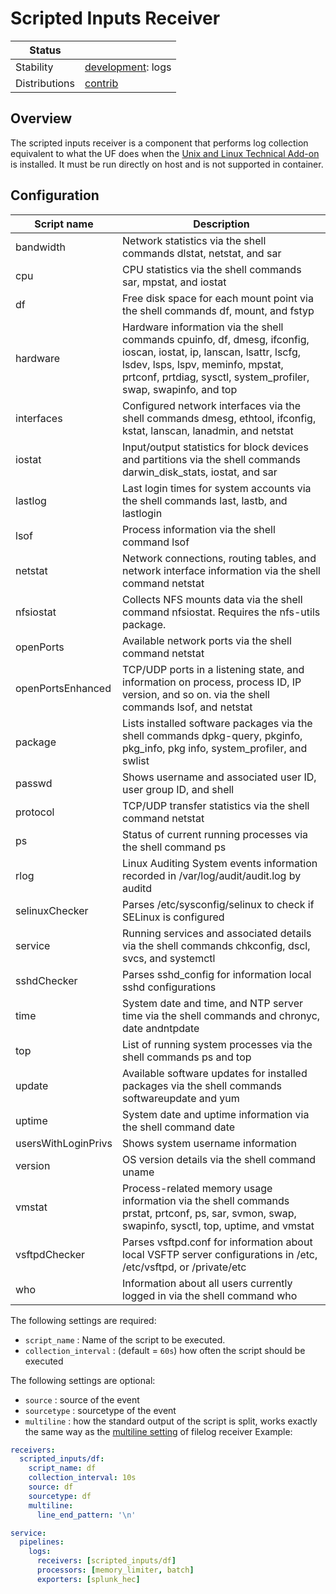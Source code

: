 # Scripted Inputs Receiver

<!-- status autogenerated section -->
| Status        |                       |
| ------------- |-----------------------|
| Stability     | [development]: logs   |
| Distributions | [contrib]             |

[development]: https://github.com/open-telemetry/opentelemetry-collector#development
[contrib]: https://github.com/open-telemetry/opentelemetry-collector-releases/tree/main/distributions/otelcol-contrib
<!-- end autogenerated section -->

## Overview
The scripted inputs receiver is a component that performs log collection equivalent to what the UF does when the
[Unix and Linux Technical Add-on](https://docs.splunk.com/Documentation/AddOns/released/UnixLinux/About) is installed.
It must be run directly on host and is not supported in container.


## Configuration

| Script name          | Description                                                                                                                                                                                                                 |
|----------------------|-----------------------------------------------------------------------------------------------------------------------------------------------------------------------------------------------------------------------------|
| bandwidth	        | Network statistics via the shell commands dlstat, netstat, and sar                                                                                                                                                          |
| cpu	                | CPU statistics via the shell commands sar, mpstat, and iostat                                                                                                                                                               |
| df	                | Free disk space for each mount point via the shell commands df, mount, and fstyp                                                                                                                                            |
| hardware	            | Hardware information via the shell commands cpuinfo, df, dmesg, ifconfig, ioscan, iostat, ip, lanscan, lsattr, lscfg, lsdev, lsps, lspv, meminfo, mpstat, prtconf, prtdiag, sysctl, system_profiler, swap, swapinfo, and top|
| interfaces	        | Configured network interfaces via the shell commands dmesg, ethtool, ifconfig, kstat, lanscan, lanadmin, and netstat                                                                                                        |
| iostat	            | Input/output statistics for block devices and partitions via the shell commands darwin_disk_stats, iostat, and sar                                                                                                          |
| lastlog	            | Last login times for system accounts via the shell commands last, lastb, and lastlogin                                                                                                                                      |
| lsof	                | Process information via the shell command lsof                                                                                                                                                                              |
| netstat	            | Network connections, routing tables, and network interface information via the shell command netstat                                                                                                                        |
| nfsiostat            | 	Collects NFS mounts data via the shell command nfsiostat. Requires the nfs-utils package.                                                                                                                                 |
| openPorts            | 	Available network ports via the shell command netstat                                                                                                                                                                     |
| openPortsEnhanced    | 	TCP/UDP ports in a listening state, and information on process, process ID, IP version, and so on. via the shell commands lsof, and netstat                                                                               |
| package	            | Lists installed software packages via the shell commands dpkg-query, pkginfo, pkg_info, pkg info, system_profiler, and swlist                                                                                               |
| passwd	            | Shows username and associated user ID, user group ID, and shell                                                                                                                                                             |
| protocol             | 	TCP/UDP transfer statistics via the shell command netstat                                                                                                                                                                 |
| ps	                | Status of current running processes via the shell command ps                                                                                                                                                                |
| rlog	                | Linux Auditing System events information recorded in /var/log/audit/audit.log by auditd                                                                                                                                     |
| selinuxChecker       | 	Parses /etc/sysconfig/selinux to check if SELinux is configured                                                                                                                                                           |
| service	            | Running services and associated details via the shell commands chkconfig, dscl, svcs, and systemctl                                                                                                                         |
| sshdChecker	        | Parses sshd_config for information local sshd configurations                                                                                                                                                                |
| time	                | System date and time, and NTP server time via the shell commands and chronyc, date andntpdate                                                                                                                               |
| top	                | List of running system processes via the shell commands ps and top                                                                                                                                                          |
| update               | 	Available software updates for installed packages via the shell commands softwareupdate and yum                                                                                                                           |
| uptime               | 	System date and uptime information via the shell command date                                                                                                                                                             |
| usersWithLoginPrivs  | 	Shows system username information                                                                                                                                                                                         |
| version	            | OS version details via the shell command uname                                                                                                                                                                              |
| vmstat	            | Process-related memory usage information via the shell commands prstat, prtconf, ps, sar, svmon, swap, swapinfo, sysctl, top, uptime, and vmstat                                                                            |
| vsftpdChecker        | 	Parses vsftpd.conf for information about local VSFTP server configurations in /etc, /etc/vsftpd, or /private/etc                                                                                                          |
| who	                | Information about all users currently logged in via the shell command who                                                                                                                                                   |

The following settings are required:

- `script_name` : Name of the script to be executed.
- `collection_interval` : (default = `60s`) how often the script should be executed


The following settings are optional:

- `source` : source of the event
- `sourcetype` : sourcetype of the event
- `multiline` : how the standard output of the script is split, works exactly the same way as the [multiline setting](https://github.com/open-telemetry/opentelemetry-collector-contrib/tree/main/receiver/filelogreceiver#multiline-configuration) of filelog receiver
Example:

```yaml
receivers:
  scripted_inputs/df:
    script_name: df
    collection_interval: 10s
    source: df
    sourcetype: df
    multiline:
      line_end_pattern: '\n'
```


```yaml
service:
  pipelines:
    logs:
      receivers: [scripted_inputs/df]
      processors: [memory_limiter, batch]
      exporters: [splunk_hec]
```
